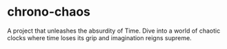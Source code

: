 # chrono-chaos
A project that unleashes the absurdity of Time. Dive into a world of chaotic clocks where time loses its grip and imagination reigns supreme.
